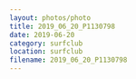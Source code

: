 ```yaml
---
layout: photos/photo
title: 2019_06_20_P1130798
date: 2019-06-20
category: surfclub
location: surfclub
filename: 2019_06_20_P1130798
---
```

